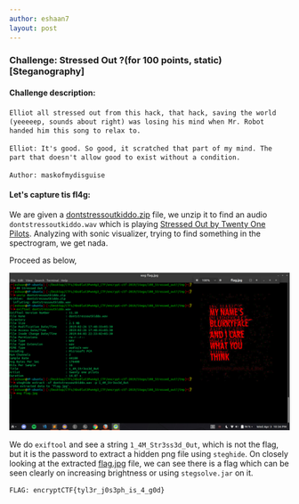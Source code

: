 ```yaml
---
author: eshaan7
layout: post
---
```



### Challenge: Stressed Out ?(for 100 points, static) [Steganography]

#### Challenge description: 

	Elliot all stressed out from this hack, that hack, saving the world (yeeeeep, sounds about right) was losing his mind when Mr. Robot handed him this song to relax to.
     
	Elliot: It's good. So good, it scratched that part of my mind. The part that doesn't allow good to exist without a condition.
     
	Author: maskofmydisguise

#### Let's capture tis fl4g: 

We are given a [dontstressoutkiddo.zip](https://github.com/mishrasunny174/encrypt-ctf/blob/master/Stego/100_Stressed_out%3F/dontstressoutkiddo.zip) file, we unzip it to find an audio `dontstressoutkiddo.wav` which is playing [Stressed Out by Twenty One Pilots](https://www.youtube.com/watch?v=pXRviuL6vMY).
Analyzing with sonic visualizer, trying to find something in the spectrogram, we get nada. 

Proceed as below,

<img src="https://raw.githubusercontent.com/abs0lut3pwn4g3/writeups/master/_posts/stressedout.png">

We do `exiftool` and see a string `1_4M_Str3ss3d_0ut`, which is not the flag, but it is the password to extract a hidden png file using `steghide`. 
On closely looking at the extracted [flag.jpg](https://github.com/mishrasunny174/encrypt-ctf/blob/master/Stego/100_Stressed_out%3F/flag.jpg) file, we can see there is a flag which can be seen clearly on increasing brightness or using ```stegsolve.jar``` on it.

	FLAG: encryptCTF{tyl3r_j0s3ph_is_4_g0d}